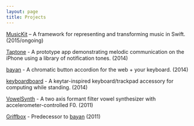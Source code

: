 ```yaml
---
layout: page
title: Projects
---
```


[MusicKit](https://github.com/benzguo/MusicKit) – A framework for representing and transforming music in Swift. (2015/ongoing)

[Taptone](http://taptone.me) - A prototype app demonstrating melodic communication on the iPhone using a library of notification tones. (2014)

[bayan](https://benzguo.github.com/bayan) - A chromatic button accordion for the web + your keyboard. (2014)

[keyboardboard](/projects/keyboardboard) - A keytar-inspired keyboard/trackpad accessory for computing while standing. (2014)

[VowelSynth](/projects/VowelSynth) - A two axis formant filter vowel synthesizer with accelerometer-controlled F0. (2011)

[Griffbox](/projects/Griffbox) - Predecessor to [bayan](https://benzguo.github.com/bayan) (2011)
